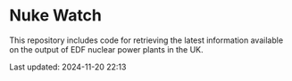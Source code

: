 # Nuke Watch

This repository includes code for retrieving the latest information available on the output of EDF nuclear power plants in the UK.

Last updated: 2024-11-20 22:13